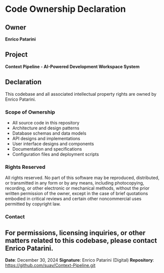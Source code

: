 # Code Ownership Declaration
## Owner
**Enrico Patarini**
## Project
**Context Pipeline - AI-Powered Development Workspace System**
## Declaration
This codebase and all associated intellectual property rights are owned by Enrico Patarini.
### Scope of Ownership
- All source code in this repository
- Architecture and design patterns
- Database schemas and data models
- API designs and implementations
- User interface designs and components
- Documentation and specifications
- Configuration files and deployment scripts
### Rights Reserved
All rights reserved. No part of this software may be reproduced, distributed, or transmitted in any form or by any means, including photocopying, recording, or other electronic or mechanical methods, without the prior written permission of the owner, except in the case of brief quotations embodied in critical reviews and certain other noncommercial uses permitted by copyright law.
### Contact
For permissions, licensing inquiries, or other matters related to this codebase, please contact Enrico Patarini.
---
**Date**: December 30, 2024
**Signature**: Enrico Patarini (Digital)
**Repository**: https://github.com/suav/Context-Pipeline.git